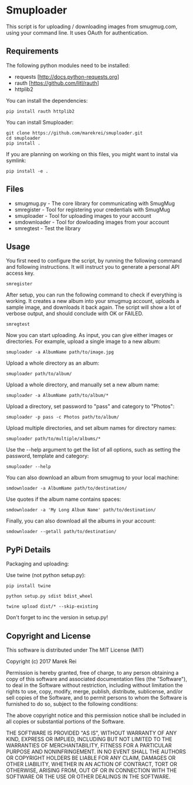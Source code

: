 Smuploader
===========

This script is for uploading / downloading images from smugmug.com, using your command line. It uses OAuth for authentication.


Requirements
------------

The following python modules need to be installed:

* requests [http://docs.python-requests.org]
* rauth [https://github.com/litl/rauth]
* httplib2 

You can install the dependencies:

	pip install rauth httplib2

You can install Smuploader:

    git clone https://github.com/marekrei/smuploader.git
	cd smuploader
	pip install .
	
If you are planning on working on this files, you might want to instal
via symlink:

    pip install -e .


Files
-----

* smugmug.py - The core library for communicating with SmugMug
* smregister - Tool for registering your credentials with SmugMug
* smuploader - Tool for uploading images to your account
* smdownloader - Tool for dowloading images from your account
* smregtest - Test the library

Usage
-----

You first need to configure the script, by running the following command and following instructions. It will instruct you to generate a personal API access key.

	smregister

After setup, you can run the following command to check if everything is working. It creates a new album into your smugmug account, uploads a sample image, and downloads it back again. The script will show a lot of verbose output, and should conclude with OK or FAILED.

	smregtest

Now you can start uploading. As input, you can give either images or directories. For example, upload a single image to a new album:

	smuploader -a AlbumName path/to/image.jpg

Upload a whole directory as an album:

	smuploader path/to/album/

Upload a whole directory, and manually set a new album name:

	smuploader -a AlbumName path/to/album/*
	
Upload a directory, set password to "pass" and category to "Photos":

	smuploader -p pass -c Photos path/to/album/

Upload multiple directories, and set album names for directory names:

	smuploader path/to/multiple/albums/*

Use the --help argument to get the list of all options, such as setting the password, template and category:

	smuploader --help

You can also download an album from smugmug to your local machine:

	smdownloader -a AlbumName path/to/destination/

Use quotes if the album name contains spaces:

	smdownloader -a 'My Long Album Name' path/to/destination/

Finally, you can also download all the albums in your account:

	smdownloader --getall path/to/destination/

PyPi Details
------------
Packaging and uploading:

Use twine (not python setup.py):
	
	pip install twine
	
	python setup.py sdist bdist_wheel
	
	twine upload dist/* --skip-existing
	
Don't forget to inc the version in setup.py!

Copyright and License
---------------------

This software is distributed under The MIT License (MIT)

Copyright (c) 2017 Marek Rei

Permission is hereby granted, free of charge, to any person obtaining a copy
of this software and associated documentation files (the "Software"), to deal
in the Software without restriction, including without limitation the rights
to use, copy, modify, merge, publish, distribute, sublicense, and/or sell
copies of the Software, and to permit persons to whom the Software is
furnished to do so, subject to the following conditions:

The above copyright notice and this permission notice shall be included in all
copies or substantial portions of the Software.

THE SOFTWARE IS PROVIDED "AS IS", WITHOUT WARRANTY OF ANY KIND, EXPRESS OR
IMPLIED, INCLUDING BUT NOT LIMITED TO THE WARRANTIES OF MERCHANTABILITY,
FITNESS FOR A PARTICULAR PURPOSE AND NONINFRINGEMENT. IN NO EVENT SHALL THE
AUTHORS OR COPYRIGHT HOLDERS BE LIABLE FOR ANY CLAIM, DAMAGES OR OTHER
LIABILITY, WHETHER IN AN ACTION OF CONTRACT, TORT OR OTHERWISE, ARISING FROM,
OUT OF OR IN CONNECTION WITH THE SOFTWARE OR THE USE OR OTHER DEALINGS IN THE
SOFTWARE.

